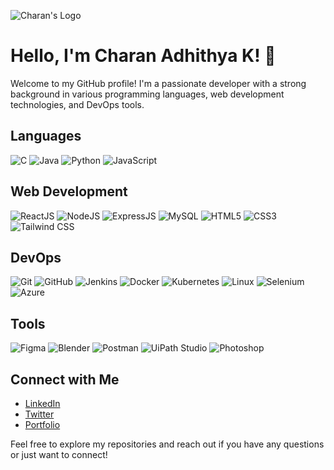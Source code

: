 ![Charan's Logo](https://via.placeholder.com/150) <!-- Replace with your logo URL -->

# Hello, I'm Charan Adhithya K! 👋

Welcome to my GitHub profile! I'm a passionate developer with a strong background in various programming languages, web development technologies, and DevOps tools. 

## Languages
![C](https://img.shields.io/badge/C-00599C?style=flat&logo=c&logoColor=white)
![Java](https://img.shields.io/badge/Java-007396?style=flat&logo=java&logoColor=white)
![Python](https://img.shields.io/badge/Python-3776AB?style=flat&logo=python&logoColor=white)
![JavaScript](https://img.shields.io/badge/JavaScript-F7DF1E?style=flat&logo=javascript&logoColor=black)

## Web Development
![ReactJS](https://img.shields.io/badge/ReactJS-61DAFB?style=flat&logo=react&logoColor=black)
![NodeJS](https://img.shields.io/badge/Node.js-339933?style=flat&logo=node.js&logoColor=white)
![ExpressJS](https://img.shields.io/badge/Express.js-000000?style=flat&logo=express&logoColor=white)
![MySQL](https://img.shields.io/badge/MySQL-00758F?style=flat&logo=mysql&logoColor=white)
![HTML5](https://img.shields.io/badge/HTML5-E34F26?style=flat&logo=html5&logoColor=white)
![CSS3](https://img.shields.io/badge/CSS3-1572B6?style=flat&logo=css3&logoColor=white)
![Tailwind CSS](https://img.shields.io/badge/Tailwind%20CSS-38B2AC?style=flat&logo=tailwind-css&logoColor=white)

## DevOps
![Git](https://img.shields.io/badge/Git-F05032?style=flat&logo=git&logoColor=white)
![GitHub](https://img.shields.io/badge/GitHub-181717?style=flat&logo=github&logoColor=white)
![Jenkins](https://img.shields.io/badge/Jenkins-D24939?style=flat&logo=jenkins&logoColor=white)
![Docker](https://img.shields.io/badge/Docker-2496ED?style=flat&logo=docker&logoColor=white)
![Kubernetes](https://img.shields.io/badge/Kubernetes-326CE5?style=flat&logo=kubernetes&logoColor=white)
![Linux](https://img.shields.io/badge/Linux-FCC624?style=flat&logo=linux&logoColor=black)
![Selenium](https://img.shields.io/badge/Selenium-43B02A?style=flat&logo=selenium&logoColor=white)
![Azure](https://img.shields.io/badge/Azure-0089D6?style=flat&logo=azure&logoColor=white)

## Tools
![Figma](https://img.shields.io/badge/Figma-F24E1E?style=flat&logo=figma&logoColor=white)
![Blender](https://img.shields.io/badge/Blender-F5792A?style=flat&logo=blender&logoColor=white)
![Postman](https://img.shields.io/badge/Postman-FF6C37?style=flat&logo=postman&logoColor=white)
![UiPath Studio](https://img.shields.io/badge/UiPath-6FDA44?style=flat&logo=uipath&logoColor=white)
![Photoshop](https://img.shields.io/badge/Photoshop-31A8FF?style=flat&logo=adobe-photoshop&logoColor=white)

## Connect with Me
- [LinkedIn](https://www.linkedin.com/in/charanadhithya/) <!-- Replace with your LinkedIn profile URL -->
- [Twitter](https://twitter.com/charanadhithya) <!-- Replace with your Twitter profile URL -->
- [Portfolio](https://charanadhithya.dev) <!-- Replace with your portfolio URL -->

Feel free to explore my repositories and reach out if you have any questions or just want to connect!

<!-- Optional: Add a brief about your current role or projects if desired -->
